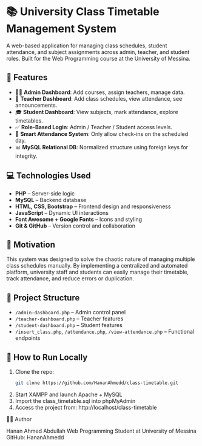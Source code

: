 # 📚 University Class Timetable Management System

A web-based application for managing class schedules, student attendance, and subject assignments across admin, teacher, and student roles. Built for the Web Programming course at the University of Messina.

## 🚀 Features

- 👩‍🏫 **Admin Dashboard**: Add courses, assign teachers, manage data.
- 📘 **Teacher Dashboard**: Add class schedules, view attendance, see announcements.
- 🎓 **Student Dashboard**: View subjects, mark attendance, explore timetables.
- ✅ **Role-Based Login**: Admin / Teacher / Student access levels.
- 📅 **Smart Attendance System**: Only allow check-ins on the scheduled day.
- 📊 **MySQL Relational DB**: Normalized structure using foreign keys for integrity.

## 💻 Technologies Used

- **PHP** – Server-side logic
- **MySQL** – Backend database
- **HTML, CSS, Bootstrap** – Frontend design and responsiveness
- **JavaScript** – Dynamic UI interactions
- **Font Awesome + Google Fonts** – Icons and styling
- **Git & GitHub** – Version control and collaboration

## 🧠 Motivation

This system was designed to solve the chaotic nature of managing multiple class schedules manually. By implementing a centralized and automated platform, university staff and students can easily manage their timetable, track attendance, and reduce errors or duplication.



## 📂 Project Structure

- `/admin-dashboard.php` – Admin control panel
- `/teacher-dashboard.php` – Teacher features
- `/student-dashboard.php` – Student features
- `/insert_class.php`, `/attendance.php`, `/view-attendance.php` – Functional endpoints

## 🏁 How to Run Locally

1. Clone the repo:
   ```bash
   git clone https://github.com/HananAhmedd/class-timetable.git

2.	Start XAMPP and launch Apache + MySQL
3.	Import the class_timetable.sql into phpMyAdmin
4.	Access the project from:
   http://localhost/class-timetable

   🧑‍🎓 Author

Hanan Ahmed Abdullah
Web Programming Student at University of Messina
GitHub: HananAhmedd
